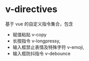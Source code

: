# v-directives

基于 vue 的自定义指令集合，包含

* 赋值粘贴 v-copy
* 长按指令 v-longpressy,
* 输入框禁止表情及特殊字符 v-emoji,
* 输入框防抖指令 v-debounce


